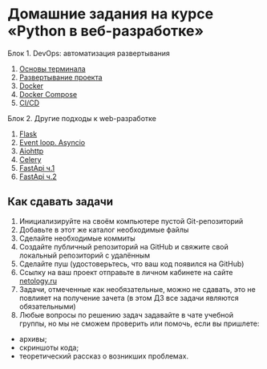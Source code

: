 # Домашние задания на курсе «Python в веб-разработке»

Блок 1. DevOps: автоматизация развертывания

1. [Основы терминала](./1.1-console)
2. [Развертывание проекта](./1.2-deploy)
3. [Docker](./1.3-docker)
4. [Docker Compose](./1.4-docker-compose)
5. [CI/CD](./1.5-ci-cd)

Блок 2. Другие подходы к web-разработке

1. [Flask](./2.1-flask)
2. [Event loop. Asyncio](./2.2-asyncio)
3. [Aiohttp](./2.3-aiohttp)
4. [Celery](./2.4-celery)
5. [FastApi ч.1](./3.1-fast-api-1)
6. [FastApi ч.2](./3.2-fast-api-2)

## Как сдавать задачи

1. Инициализируйте на своём компьютере пустой Git-репозиторий
2. Добавьте в этот же каталог необходимые файлы
3. Сделайте необходимые коммиты
4. Создайте публичный репозиторий на GitHub и свяжите свой локальный репозиторий с удалённым
5. Сделайте пуш (удостоверьтесь, что ваш код появился на GitHub)
6. Ссылку на ваш проект отправьте в личном кабинете на сайте [netology.ru](http://netology.ru/)
7. Задачи, отмеченные как необязательные, можно не сдавать, это не повлияет на получение зачета (в этом ДЗ все задачи являются обязательными)
8. Любые вопросы по решению задач задавайте в чате учебной группы, но мы не сможем проверить или помочь, если вы пришлете:

- архивы;
- скриншоты кода;
- теоретический рассказ о возникших проблемах.